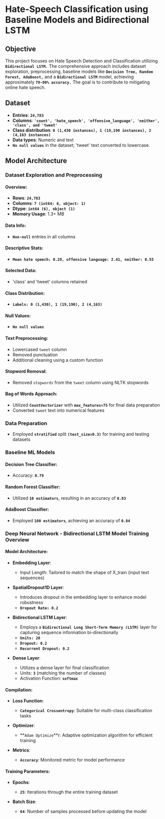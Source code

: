 # Hate-Speech Classification using Baseline Models and Bidirectional LSTM

## Objective

This project focuses on Hate Speech Detection and Classification utilizing **`Bidirectional LSTM.`** The comprehensive approach includes dataset exploration, preprocessing, baseline models like **`Decision Tree, Random Forest, AdaBoost,`** and a **`Bidirectional LSTM`** model, achieving approximately **`79-80% accuracy.`** The goal is to contribute to mitigating online hate speech.

## Dataset

- **Entries**: **`24,783`**
- **Columns**: **`'count', 'hate_speech', 'offensive_language', 'neither', 'class', and 'tweet'`**
- **Class distribution**: **`0 (1,430 instances), 1 (19,190 instances), 2 (4,163 instances)`**
- **Data types**: Numeric and text
- **`No null values`** in the dataset; 'tweet' text converted to lowercase.

## Model Architecture

### Dataset Exploration and Preprocessing

#### Overview:

- **Rows**: **`24,783`**
- **Columns**: **`7 (int64: 6, object: 1)`**
- **Dtype**: **`int64 (6), object (1)`**
- **Memory Usage**: 1.3+ MB

#### Data Info:

- **`Non-null`** entries in all columns

#### Descriptive Stats:

- **`Mean hate speech: 0.28, offensive language: 2.41, neither: 0.55`**

#### Selected Data:

- 'class' and 'tweet' columns retained

#### Class Distribution:

- **`Labels: 0 (1,430), 1 (19,190), 2 (4,163)`**

#### Null Values:

- **`No null values`**

#### Text Preprocessing:

- Lowercased `tweet` column
- Removed punctuation
- Additional cleaning using a custom function

#### Stopword Removal:

- Removed `stopwords` from the `tweet` column using NLTK stopwords

#### Bag of Words Approach:

- Utilized **`CountVectorizer`** with **`max_features=75`** for final data preparation
- Converted `tweet` text into numerical features

### Data Preparation

- Employed **`stratified`** split **`(test_size=0.3)`** for training and testing datasets

### Baseline ML Models

#### Decision Tree Classifier:

- Accuracy: **`0.79`**

#### Random Forest Classifier:

- Utilized **`10 estimators`**, resulting in an accuracy of **`0.83`**

#### AdaBoost Classifier:

- Employed **`100 estimators`**, achieving an accuracy of **`0.84`**

### Deep Neural Network - Bidirectional LSTM Model Training Overview

#### Model Architecture:

- **Embedding Layer**:
  - Input Length: Tailored to match the shape of X_train (input text sequences)

- **SpatialDropout1D Layer**:
  - Introduces dropout in the embedding layer to enhance model robustness
  - **`Dropout Rate: 0.2`**

- **Bidirectional LSTM Layer**:
  - Employs a **`Bidirectional Long Short-Term Memory (LSTM)`** layer for capturing sequence information bi-directionally
  - **`Units: 20`**
  - **`Dropout: 0.2`**
  - **`Recurrent Dropout: 0.2`**

- **Dense Layer**:
  - Utilizes a dense layer for final classification
  - Units: **`3`** (matching the number of classes)
  - Activation Function: **`softmax`**

#### Compilation:

- **Loss Function**:
  - **`Categorical Crossentropy`**: Suitable for multi-class classification tasks

- **Optimizer**:
  - **`Adam Optimize`**r: Adaptive optimization algorithm for efficient training

- **Metrics**:
  - **`Accuracy`**: Monitored metric for model performance

#### Training Parameters:

- **Epochs**:
  - **`25`**: Iterations through the entire training dataset

- **Batch Size**:
  - **`64`**: Number of samples processed before updating the model

